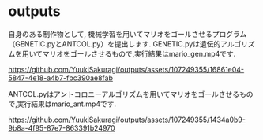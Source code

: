 # outputs
自身のある制作物として, 機械学習を用いてマリオをゴールさせるプログラム（GENETIC.pyとANTCOL.py）を提出します.
GENETIC.pyは遺伝的アルゴリズムを用いてマリオをゴールさせるもので,実行結果はmario_gen.mp4です.

https://github.com/YuukiSakuragi/outputs/assets/107249355/16861e04-5847-4e18-a4b7-fbc390ae8fab


ANTCOL.pyはアントコロニーアルゴリズムを用いてマリオをゴールさせるもので,実行結果はmario_ant.mp4です.

https://github.com/YuukiSakuragi/outputs/assets/107249355/1434a0b9-9b8a-4f95-87e7-863391b24970


